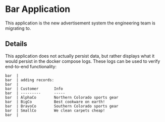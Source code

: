 # Bar Application
This application is the new advertisement system the engineering team is migrating to.

## Details
This application does not actually persist data, but rather displays what it would persist in the docker compose logs. These logs can be used to verify end-to-end functionality:
```
bar  | 
bar  | adding records:
bar  | 
bar  | Customer       Info
bar  | ---------      -----
bar  | AlphaCo        Northern Colorado sports gear
bar  | BigCo          Best cookware on earth!
bar  | BravoCo        Southern Colorado sports gear
bar  | SmallCo        We clean carpets cheap!
bar  | 
```